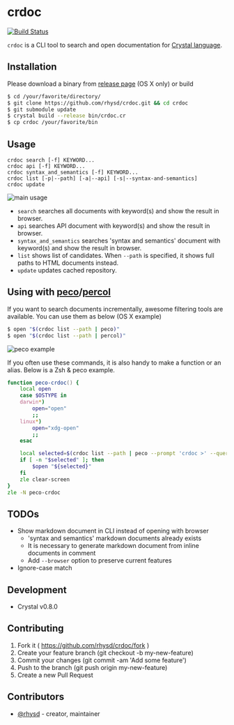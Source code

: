 crdoc
=======
[![Build Status](https://travis-ci.org/rhysd/crdoc.svg)](https://travis-ci.org/rhysd/crdoc)

`crdoc` is a CLI tool to search and open documentation for [Crystal language](https://github.com/manastech/crystal).

## Installation

Please download a binary from [release page](https://github.com/rhysd/crdoc/releases) (OS X only) or build

```sh
$ cd /your/favorite/directory/
$ git clone https://github.com/rhysd/crdoc.git && cd crdoc
$ git submodule update
$ crystal build --release bin/crdoc.cr
$ cp crdoc /your/favorite/bin
```

## Usage

```
crdoc search [-f] KEYWORD...
crdoc api [-f] KEYWORD...
crdoc syntax_and_semantics [-f] KEYWORD...
crdoc list [-p|--path] [-a|--api] [-s|--syntax-and-semantics]
crdoc update
```

![main usage](https://raw.githubusercontent.com/rhysd/ss/master/crdoc/crdoc.gif)

- `search` searches all documents with keyword(s) and show the result in browser.
- `api` searches API document with keyword(s) and show the result in browser.
- `syntax_and_semantics` searches 'syntax and semantics' document with keyword(s) and show the result in browser.
- `list` shows list of candidates.  When `--path` is specified, it shows full paths to HTML documents instead.
- `update` updates cached repository.

## Using with [peco](https://github.com/peco/peco)/[percol](https://github.com/mooz/percol)

If you want to search documents incrementally, awesome filtering tools are available.
You can use them as below (OS X example)

```sh
$ open "$(crdoc list --path | peco)"
$ open "$(crdoc list --path | percol)"
```

![peco example](https://raw.githubusercontent.com/rhysd/ss/master/crdoc/peco-crdoc.gif)

If you often use these commands, it is also handy to make a function or an alias.  Below is a Zsh & peco example.

```zsh
function peco-crdoc() {
    local open
    case $OSTYPE in
    darwin*)
        open="open"
        ;;
    linux*)
        open="xdg-open"
        ;;
    esac

    local selected=$(crdoc list --path | peco --prompt 'crdoc >' --query "$LBUFFER")
    if [ -n "$selected" ]; then
        $open "${selected}"
    fi
    zle clear-screen
}
zle -N peco-crdoc
```

## TODOs

- Show markdown document in CLI instead of opening with browser
  - 'syntax and semantics' markdown documents already exists
  - It is necessary to generate markdown document from inline documents in comment
  - Add `--browser` option to preserve current features
- Ignore-case match

## Development

- Crystal v0.8.0

## Contributing

1. Fork it ( https://github.com/rhysd/crdoc/fork )
2. Create your feature branch (git checkout -b my-new-feature)
3. Commit your changes (git commit -am 'Add some feature')
4. Push to the branch (git push origin my-new-feature)
5. Create a new Pull Request

## Contributors

- [@rhysd](https://github.com/rhysd) - creator, maintainer
